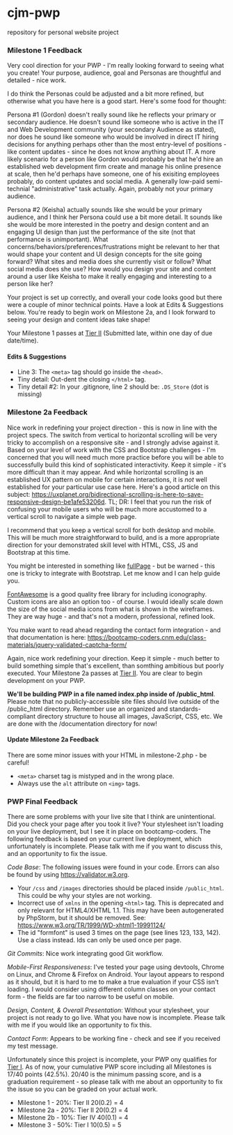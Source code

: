 # cjm-pwp
repository for personal website project

### Milestone 1 Feedback
Very cool direction for your PWP - I'm really looking forward to seeing what you create! Your purpose, audience, goal and Personas are thoughtful and detailed - nice work.

I do think the Personas could be adjusted and a bit more refined, but otherwise what you have here is a good start. Here's some food for thought: 

Persona #1 (Gordon) doesn't really sound like he reflects your primary or secondary audience. He doesn't sound like someone who is active in the IT and Web Development community (your secondary Audience as stated), nor does he sound like someone who would be involved in direct IT hiring decisions for anything perhaps other than the most entry-level of positions - like content updates - since he does not know anything about IT. A more likely scenario for a person like Gordon would probably be that he'd  hire an established web development firm create and manage his online presence at scale, then he'd perhaps have someone, one of his exisiting employees probably, do content updates and social media. A generally low-paid semi-technial "administrative" task actually. Again, probably not your primary audience.

Persona #2 (Keisha) actually sounds like she would be your primary audience, and I think her Persona could use a bit more detail. It sounds like she would be more interested in the poetry and design content and an engaging UI design than just the performance of the site (not that performance is unimportant). What concerns/behaviors/preferences/frustrations might be relevant to her that would shape your content and UI design concepts for the site going forward? What sites and media does she currently visit or follow? What social media does she use? How would you design your site and content around a user like Keisha  to make it really engaging and interesting to a person like her?

Your project is set up correctly, and overall your code looks good but there were a couple of minor technical points. Have a look at Edits &amp; Suggestions below. You're ready to begin work on Milestone 2a, and I look forward to seeing your design and content ideas take shape!

Your Milestone 1 passes at [Tier II](https://bootcamp-coders.cnm.edu/projects/personal/rubric/) (Submitted late, within one day of due date/time).

#### Edits &amp; Suggestions
- Line 3: The `<meta>` tag should go inside the `<head>`.
- Tiny detail: Out-dent the closing `</html>` tag.
- Tiny detail #2: In your .gitignore, line 2 should be: `.DS_Store` (dot is missing) 

### Milestone 2a Feedback
Nice work in redefining your project direction - this is now in line with the project specs. The switch from vertical to horizontal scrolling will be very tricky to accomplish on a responsive site - and I strongly advise against it. Based on your level of work with the CSS and Bootstrap challenges - I'm concerned that you will need much more practice before you will be able to successfully build this kind of sophisticated interactivity. Keep it simple - it's more difficult than it may appear. And while horizontal scrolling is an established UX pattern on mobile for certain interactions, it is *not* well established for your particular use case here. Here's a good article on this subject: https://uxplanet.org/bidirectional-scrolling-is-here-to-save-responsive-design-be1afe53206d. TL; DR: I feel that you run the risk of confusing your mobile users who will be much more accustomed to a vertical scroll to navigate a simple web page.

I recommend that you keep a vertical scroll for both desktop and mobile. This will be much more straightforward to build, and is a more appropriate direction for your demonstrated skill level with HTML, CSS, JS and Bootstrap at this time.

You might be interested in something like [fullPage](https://alvarotrigo.com/fullPage/) - but be warned - this one is tricky to integrate with Bootstrap. Let me know and I can help guide you.

[FontAwesome](https://fontawesome.com/) is a good quality free library for including iconography. Custom icons are also an option too - of course. I would ideally scale down the size of the social media icons from what is shown in the wireframes. They are way huge - and that's not a modern, professional, refined look.

You make want to read ahead regarding the contact form integration - and that documentation is here: https://bootcamp-coders.cnm.edu/class-materials/jquery-validated-captcha-form/

Again, nice work redefining your direction. Keep it simple - much better to build something simple that's excellent, than somthing ambitious but poorly executed. Your Milestone 2a passes at [Tier II](https://bootcamp-coders.cnm.edu/projects/personal/rubric/). You are clear to begin development on your PWP.

**We'll be building PWP in a file named index.php inside of /public_html**. Please note that no publicly-accessible site files should live outside of the /public_html directory. Remember use an organized and standards-compliant directory structure to house all images, JavaScript, CSS, etc. We are done with the /documentation directory for now!

#### Update Milestone 2a Feedback
There are some minor issues with your HTML in milestone-2.php - be careful!
- `<meta>` charset tag is mistyped and in the wrong place.
- Always use the `alt` attribute on `<img>` tags.

### PWP Final Feedback
There are some problems with your live site that I think are unintentional. Did you check your page after you took it live? Your stylesheet isn't loading on your live deployment, but I see it in place on bootcamp-coders. The following feedback is based on your current live deployment, which unfortunately is incomplete. Please talk with me if you want to discuss this, and an opportunity to fix the issue. 

*Code Base*: The following issues were found in your code. Errors can also be found by using https://validator.w3.org.
- Your `/css` and `/images` directories should be placed inside `/public_html`. This could be why your styles are not working.
- Incorrect use of `xmlns` in the opening `<html>` tag. This is deprecated and only relevant for HTML4/XHTML 1.1. This may have been autogenerated by PhpStorm, but it should be removed. See: https://www.w3.org/TR/1999/WD-xhtml1-19991124/
- The id "formfont" is used 3 times on the page (see lines 123, 133, 142). Use a class instead. Ids can only be used once per page.

*Git Commits*: Nice work integrating good Git workflow.

*Mobile-First Responsiveness*: I've tested your page using devtools, Chrome on Linux, and Chrome & Firefox on Android. Your layout appears to respond as it should, but it is hard to me to make a true evaluation if your CSS isn't loading. I would consider using different column classes on your contact form - the fields are far too narrow to be useful on mobile.

*Design, Content, &amp; Overall Presentation*: Without your stylesheet, your project is not ready to go live. What you have now is incomplete. Please talk with me if you would like an opportunity to fix this.

*Contact Form*: Appears to be working fine - check and see if you received my test message.

Unfortunately since this project is incomplete, your PWP ony qualifies for [Tier I](https://bootcamp-coders.cnm.edu/projects/personal/rubric/). As of now, your cumulative PWP score including all Milestones is 17/40 points (42.5%). 20/40 is the minimum passing score, and is a graduation requirement - so please talk with me about an opportunity to fix the issue so you can be graded on your actual work.

- Milestone 1 - 20%: Tier II 20(0.2) = 4
- Milestone 2a - 20%: Tier II 20(0.2) = 4
- Milestone 2b - 10%: Tier IV 40(0.1) = 4
- Milestone 3 - 50%: Tier I 10(0.5) = 5
